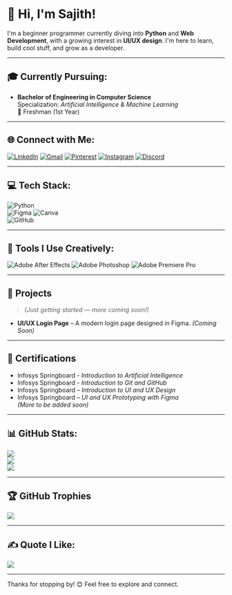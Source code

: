 # 👋 Hi, I'm Sajith!

I'm a beginner programmer currently diving into **Python** and **Web Development**, with a growing interest in **UI/UX design**. I'm here to learn, build cool stuff, and grow as a developer.

---

## 🎓 Currently Pursuing:
- **Bachelor of Engineering in Computer Science**  
  Specialization: *Artificial Intelligence & Machine Learning*  
  📍 Freshman (1st Year)

---

## 🌐 Connect with Me:
[![LinkedIn](https://img.shields.io/badge/LinkedIn-%230077B5.svg?logo=linkedin&logoColor=white)](https://linkedin.com/in/sajithx) 
[![Gmail](https://img.shields.io/badge/Email-D14836?logo=gmail&logoColor=white)](mailto:sajithhmaheshwaran@gmail.com) 
[![Pinterest](https://img.shields.io/badge/Pinterest-%23E60023.svg?logo=Pinterest&logoColor=white)](https://in.pinterest.com/sajithhmaheshwaran/_profile/) 
[![Instagram](https://img.shields.io/badge/Instagram-%23E4405F.svg?logo=Instagram&logoColor=white)](https://instagram.com/sajithx_) 
[![Discord](https://img.shields.io/badge/Discord-%237289DA.svg?logo=discord&logoColor=white)](https://discordapp.com/users/756386600702705676)

---

## 💻 Tech Stack:
![Python](https://img.shields.io/badge/python-3670A0?style=for-the-badge&logo=python&logoColor=ffdd54)  
![Figma](https://img.shields.io/badge/figma-%23F24E1E.svg?style=for-the-badge&logo=figma&logoColor=white) 
![Canva](https://img.shields.io/badge/Canva-%2300C4CC.svg?style=for-the-badge&logo=Canva&logoColor=white)  
![GitHub](https://img.shields.io/badge/github-%23121011.svg?style=for-the-badge&logo=github&logoColor=white)  

---

## 🧠 Tools I Use Creatively:
![Adobe After Effects](https://img.shields.io/badge/Adobe%20After%20Effects-9999FF.svg?style=for-the-badge&logo=Adobe%20After%20Effects&logoColor=white) 
![Adobe Photoshop](https://img.shields.io/badge/adobe%20photoshop-%2331A8FF.svg?style=for-the-badge&logo=adobe%20photoshop&logoColor=white) 
![Adobe Premiere Pro](https://img.shields.io/badge/Adobe%20Premiere%20Pro-9999FF.svg?style=for-the-badge&logo=Adobe%20Premiere%20Pro&logoColor=white) 

---


## 💼 Projects
> *(Just getting started — more coming soon!)*

- **UI/UX Login Page** – A modern login page designed in Figma. *(Coming Soon)*

---

## 📜 Certifications
- Infosys Springboard - *Introduction to Artificial Intelligence*
- Infosys Springboard - *Introduction to Git and GitHub*
- Infosys Springboard – *Introduction to UI and UX Design*
- Infosys Springboard – *UI and UX Prototyping with Figma*  
*(More to be added soon)*

---

## 📊 GitHub Stats:
![](https://github-readme-stats.vercel.app/api?username=SajithhM&theme=gotham&hide_border=false&include_all_commits=false&count_private=false)  
![](https://nirzak-streak-stats.vercel.app/?user=SajithhM&theme=gotham&hide_border=false)  
![](https://github-readme-stats.vercel.app/api/top-langs/?username=SajithhM&theme=gotham&hide_border=false&include_all_commits=false&count_private=false&layout=compact)

---

## 🏆 GitHub Trophies
![](https://github-profile-trophy.vercel.app/?username=SajithhM&theme=radical&no-frame=false&no-bg=false&margin-w=4)

---

## ✍️ Quote I Like:
![](https://quotes-github-readme.vercel.app/api?type=horizontal&theme=dark)

---

Thanks for stopping by! 😊 Feel free to explore and connect.
